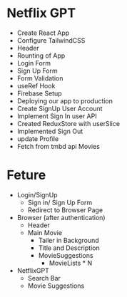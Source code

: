 # Netflix GPT

- Create React App
- Configure TailwindCSS
- Header
- Rounting of App
- Login Form
- Sign Up Form
- Form Validation
- useRef Hook
- Firebase Setup
- Deploying our app to production
- Create SignUp User Account
- Implement Sign In user API
- Created ReduxStore with userSlice
- Implemented Sign Out
- update Profile
- Fetch from tmbd api Movies


# Feture
- Login/SignUp 
    - Sign in/ Sign Up Form
    - Redirect to Browser Page
- Browser (after authentication)
    - Header
    - Main Movie
        - Tailer in Background
        - Title and Description
        - MovieSuggestions
            - MovieLists * N   
- NetflixGPT
    - Search Bar
    - Movie Suggestions            